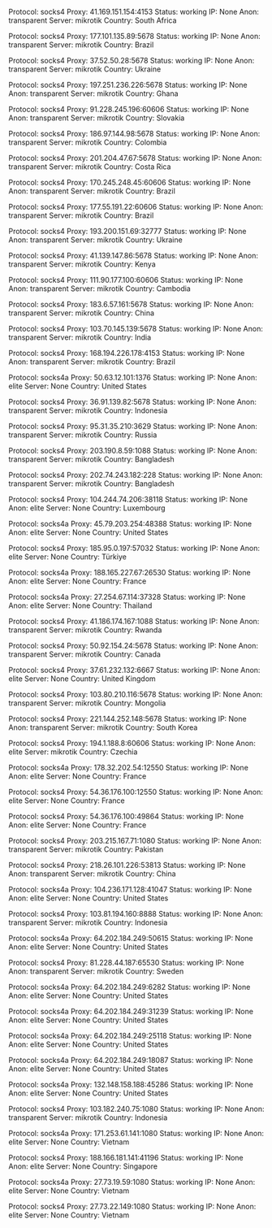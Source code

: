 Protocol: socks4
Proxy: 41.169.151.154:4153
Status: working
IP: None
Anon: transparent
Server: mikrotik
Country: South Africa

Protocol: socks4
Proxy: 177.101.135.89:5678
Status: working
IP: None
Anon: transparent
Server: mikrotik
Country: Brazil

Protocol: socks4
Proxy: 37.52.50.28:5678
Status: working
IP: None
Anon: transparent
Server: mikrotik
Country: Ukraine

Protocol: socks4
Proxy: 197.251.236.226:5678
Status: working
IP: None
Anon: transparent
Server: mikrotik
Country: Ghana

Protocol: socks4
Proxy: 91.228.245.196:60606
Status: working
IP: None
Anon: transparent
Server: mikrotik
Country: Slovakia

Protocol: socks4
Proxy: 186.97.144.98:5678
Status: working
IP: None
Anon: transparent
Server: mikrotik
Country: Colombia

Protocol: socks4
Proxy: 201.204.47.67:5678
Status: working
IP: None
Anon: transparent
Server: mikrotik
Country: Costa Rica

Protocol: socks4
Proxy: 170.245.248.45:60606
Status: working
IP: None
Anon: transparent
Server: mikrotik
Country: Brazil

Protocol: socks4
Proxy: 177.55.191.22:60606
Status: working
IP: None
Anon: transparent
Server: mikrotik
Country: Brazil

Protocol: socks4
Proxy: 193.200.151.69:32777
Status: working
IP: None
Anon: transparent
Server: mikrotik
Country: Ukraine

Protocol: socks4
Proxy: 41.139.147.86:5678
Status: working
IP: None
Anon: transparent
Server: mikrotik
Country: Kenya

Protocol: socks4
Proxy: 111.90.177.100:60606
Status: working
IP: None
Anon: transparent
Server: mikrotik
Country: Cambodia

Protocol: socks4
Proxy: 183.6.57.161:5678
Status: working
IP: None
Anon: transparent
Server: mikrotik
Country: China

Protocol: socks4
Proxy: 103.70.145.139:5678
Status: working
IP: None
Anon: transparent
Server: mikrotik
Country: India

Protocol: socks4
Proxy: 168.194.226.178:4153
Status: working
IP: None
Anon: transparent
Server: mikrotik
Country: Brazil

Protocol: socks4a
Proxy: 50.63.12.101:1376
Status: working
IP: None
Anon: elite
Server: None
Country: United States

Protocol: socks4
Proxy: 36.91.139.82:5678
Status: working
IP: None
Anon: transparent
Server: mikrotik
Country: Indonesia

Protocol: socks4
Proxy: 95.31.35.210:3629
Status: working
IP: None
Anon: transparent
Server: mikrotik
Country: Russia

Protocol: socks4
Proxy: 203.190.8.59:1088
Status: working
IP: None
Anon: transparent
Server: mikrotik
Country: Bangladesh

Protocol: socks4
Proxy: 202.74.243.182:228
Status: working
IP: None
Anon: transparent
Server: mikrotik
Country: Bangladesh

Protocol: socks4
Proxy: 104.244.74.206:38118
Status: working
IP: None
Anon: elite
Server: None
Country: Luxembourg

Protocol: socks4a
Proxy: 45.79.203.254:48388
Status: working
IP: None
Anon: elite
Server: None
Country: United States

Protocol: socks4
Proxy: 185.95.0.197:57032
Status: working
IP: None
Anon: elite
Server: None
Country: Türkiye

Protocol: socks4a
Proxy: 188.165.227.67:26530
Status: working
IP: None
Anon: elite
Server: None
Country: France

Protocol: socks4a
Proxy: 27.254.67.114:37328
Status: working
IP: None
Anon: elite
Server: None
Country: Thailand

Protocol: socks4
Proxy: 41.186.174.167:1088
Status: working
IP: None
Anon: transparent
Server: mikrotik
Country: Rwanda

Protocol: socks4
Proxy: 50.92.154.24:5678
Status: working
IP: None
Anon: transparent
Server: mikrotik
Country: Canada

Protocol: socks4
Proxy: 37.61.232.132:6667
Status: working
IP: None
Anon: elite
Server: None
Country: United Kingdom

Protocol: socks4
Proxy: 103.80.210.116:5678
Status: working
IP: None
Anon: transparent
Server: mikrotik
Country: Mongolia

Protocol: socks4
Proxy: 221.144.252.148:5678
Status: working
IP: None
Anon: transparent
Server: mikrotik
Country: South Korea

Protocol: socks4
Proxy: 194.1.188.8:60606
Status: working
IP: None
Anon: elite
Server: mikrotik
Country: Czechia

Protocol: socks4a
Proxy: 178.32.202.54:12550
Status: working
IP: None
Anon: elite
Server: None
Country: France

Protocol: socks4
Proxy: 54.36.176.100:12550
Status: working
IP: None
Anon: elite
Server: None
Country: France

Protocol: socks4
Proxy: 54.36.176.100:49864
Status: working
IP: None
Anon: elite
Server: None
Country: France

Protocol: socks4
Proxy: 203.215.167.71:1080
Status: working
IP: None
Anon: transparent
Server: mikrotik
Country: Pakistan

Protocol: socks4
Proxy: 218.26.101.226:53813
Status: working
IP: None
Anon: transparent
Server: mikrotik
Country: China

Protocol: socks4a
Proxy: 104.236.171.128:41047
Status: working
IP: None
Anon: elite
Server: None
Country: United States

Protocol: socks4
Proxy: 103.81.194.160:8888
Status: working
IP: None
Anon: transparent
Server: mikrotik
Country: Indonesia

Protocol: socks4a
Proxy: 64.202.184.249:50615
Status: working
IP: None
Anon: elite
Server: None
Country: United States

Protocol: socks4
Proxy: 81.228.44.187:65530
Status: working
IP: None
Anon: transparent
Server: mikrotik
Country: Sweden

Protocol: socks4a
Proxy: 64.202.184.249:6282
Status: working
IP: None
Anon: elite
Server: None
Country: United States

Protocol: socks4a
Proxy: 64.202.184.249:31239
Status: working
IP: None
Anon: elite
Server: None
Country: United States

Protocol: socks4a
Proxy: 64.202.184.249:25118
Status: working
IP: None
Anon: elite
Server: None
Country: United States

Protocol: socks4a
Proxy: 64.202.184.249:18087
Status: working
IP: None
Anon: elite
Server: None
Country: United States

Protocol: socks4a
Proxy: 132.148.158.188:45286
Status: working
IP: None
Anon: elite
Server: None
Country: United States

Protocol: socks4
Proxy: 103.182.240.75:1080
Status: working
IP: None
Anon: transparent
Server: mikrotik
Country: Indonesia

Protocol: socks4a
Proxy: 171.253.61.141:1080
Status: working
IP: None
Anon: elite
Server: None
Country: Vietnam

Protocol: socks4
Proxy: 188.166.181.141:41196
Status: working
IP: None
Anon: elite
Server: None
Country: Singapore

Protocol: socks4a
Proxy: 27.73.19.59:1080
Status: working
IP: None
Anon: elite
Server: None
Country: Vietnam

Protocol: socks4
Proxy: 27.73.22.149:1080
Status: working
IP: None
Anon: elite
Server: None
Country: Vietnam

